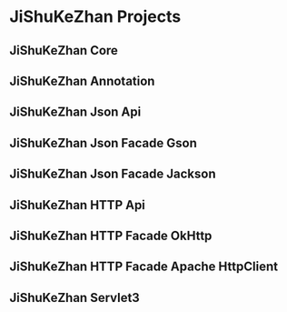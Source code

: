 # JiShuKeZhan Projects

## JiShuKeZhan Core

## JiShuKeZhan Annotation

## JiShuKeZhan Json Api

## JiShuKeZhan Json Facade Gson

## JiShuKeZhan Json Facade Jackson

## JiShuKeZhan HTTP Api

## JiShuKeZhan HTTP Facade OkHttp

## JiShuKeZhan HTTP Facade Apache HttpClient

## JiShuKeZhan Servlet3

